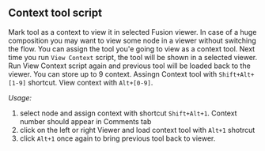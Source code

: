 ## Context tool script

Mark tool as a context to view it in selected Fusion viewer. 
In case of a huge composition you may want to view some node in a viewer without switching the flow. 
You can assign the tool you'e going to view as a context tool. Next time you run `View Context` script, the tool will be shown in a selected viewer. Run View Context script again and previous tool will be loaded back to the viewer.
You can store up to 9 context. Assingn Context tool with `Shift+Alt+[1-9]` shortcut. View context with `Alt+[0-9]`.

_Usage:_

1. select node and assign context with shortcut `Shift+Alt+1`. Context number should appear in Comments tab 
2. click on the left or right Viewer and load context tool with `Alt+1` shotrcut
3. click `Alt+1` once again to bring previous tool back to viewer.


